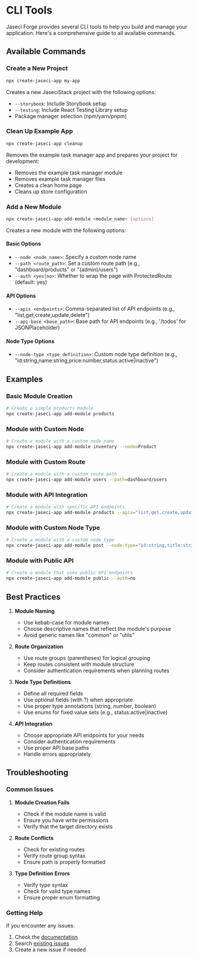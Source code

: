 # CLI Tools

Jaseci Forge provides several CLI tools to help you build and manage your application. Here's a comprehensive guide to all available commands.

## Available Commands

### Create a New Project

```bash
npx create-jaseci-app my-app
```

Creates a new JaseciStack project with the following options:
- `--storybook`: Include Storybook setup
- `--testing`: Include React Testing Library setup
- Package manager selection (npm/yarn/pnpm)

### Clean Up Example App

```bash
npx create-jaseci-app cleanup
```

Removes the example task manager app and prepares your project for development:
- Removes the example task manager module
- Removes example task manager files
- Creates a clean home page
- Cleans up store configuration

### Add a New Module

```bash
npx create-jaseci-app add-module <module_name> [options]
```

Creates a new module with the following options:

#### Basic Options
- `--node <node_name>`: Specify a custom node name
- `--path <route_path>`: Set a custom route path (e.g., "dashboard/products" or "(admin)/users")
- `--auth <yes|no>`: Whether to wrap the page with ProtectedRoute (default: yes)

#### API Options
- `--apis <endpoints>`: Comma-separated list of API endpoints (e.g., "list,get,create,update,delete")
- `--api-base <base_path>`: Base path for API endpoints (e.g., '/todos' for JSONPlaceholder)

#### Node Type Options
- `--node-type <type_definition>`: Custom node type definition (e.g., "id:string,name:string,price:number,status:active|inactive")

## Examples

### Basic Module Creation
```bash
# Create a simple products module
npx create-jaseci-app add-module products
```

### Module with Custom Node
```bash
# Create a module with a custom node name
npx create-jaseci-app add-module inventory --node=Product
```

### Module with Custom Route
```bash
# Create a module with a custom route path
npx create-jaseci-app add-module users --path=dashboard/users
```

### Module with API Integration
```bash
# Create a module with specific API endpoints
npx create-jaseci-app add-module products --apis="list,get,create,update,delete"
```

### Module with Custom Node Type
```bash
# Create a module with a custom node type
npx create-jaseci-app add-module post --node-type="id:string,title:string,status:active|pending|completed"
```

### Module with Public API
```bash
# Create a module that uses public API endpoints
npx create-jaseci-app add-module public --auth=no
```

## Best Practices

1. **Module Naming**
   - Use kebab-case for module names
   - Choose descriptive names that reflect the module's purpose
   - Avoid generic names like "common" or "utils"

2. **Route Organization**
   - Use route groups (parentheses) for logical grouping
   - Keep routes consistent with module structure
   - Consider authentication requirements when planning routes

3. **Node Type Definitions**
   - Define all required fields
   - Use optional fields (with ?) when appropriate
   - Use proper type annotations (string, number, boolean)
   - Use enums for fixed value sets (e.g., status:active|inactive)

4. **API Integration**
   - Choose appropriate API endpoints for your needs
   - Consider authentication requirements
   - Use proper API base paths
   - Handle errors appropriately

## Troubleshooting

### Common Issues

1. **Module Creation Fails**
   - Check if the module name is valid
   - Ensure you have write permissions
   - Verify that the target directory exists

2. **Route Conflicts**
   - Check for existing routes
   - Verify route group syntax
   - Ensure path is properly formatted

3. **Type Definition Errors**
   - Verify type syntax
   - Check for valid type names
   - Ensure proper enum formatting

### Getting Help

If you encounter any issues:
1. Check the [documentation](https://jaseci-forge.vercel.app/docs)
2. Search [existing issues](https://github.com/Jaseci-Labs/JaseciForge/issues)
3. Create a new issue if needed 